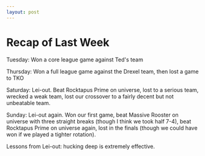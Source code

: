 ```yaml
---
layout: post
---
```


# Recap of Last Week

Tuesday: Won a core league game against Ted's team

Thursday: Won a full league game against the Drexel team, then lost a game to TKO

Saturday: Lei-out. Beat Rocktapus Prime on universe, lost to a serious team, wrecked a weak team, lost our crossover to a fairly decent but not unbeatable team.

Sunday: Lei-out again. Won our first game, beat Massive Rooster on universe with three straight breaks (though I think we took half 7-4), beat Rocktapus Prime on universe again, lost in the finals (though we could have won if we played a tighter rotation).&nbsp;

Lessons from Lei-out: hucking deep is extremely effective.
